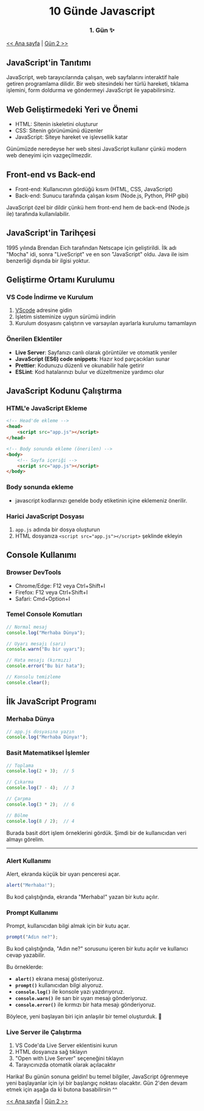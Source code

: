 <div align="center">
    <h1>10 Günde Javascript</h3>
    <h3>1. Gün ✨</h3>
</div>

[<< Ana sayfa](../../README.md) | [Gün 2 >>](../../günler/gün-2/gun-2.md)


## JavaScript'in Tanıtımı
JavaScript, web tarayıcılarında çalışan, web sayfalarını interaktif hale getiren programlama dilidir. Bir web sitesindeki her türlü hareketi, tıklama işlemini, form doldurma ve göndermeyi JavaScript ile yapabilirsiniz.

## Web Geliştirmedeki Yeri ve Önemi
- HTML: Sitenin iskeletini oluşturur
- CSS: Sitenin görünümünü düzenler
- JavaScript: Siteye hareket ve işlevsellik katar

Günümüzde neredeyse her web sitesi JavaScript kullanır çünkü modern web deneyimi için vazgeçilmezdir.

## Front-end vs Back-end
- Front-end: Kullanıcının gördüğü kısım (HTML, CSS, JavaScript)
- Back-end: Sunucu tarafında çalışan kısım (Node.js, Python, PHP gibi)

JavaScript özel bir dildir çünkü hem front-end hem de back-end (Node.js ile) tarafında kullanılabilir.

## JavaScript'in Tarihçesi
1995 yılında Brendan Eich tarafından Netscape için geliştirildi. İlk adı "Mocha" idi, sonra "LiveScript" ve en son "JavaScript" oldu. Java ile isim benzerliği dışında bir ilgisi yoktur.

## Geliştirme Ortamı Kurulumu

### VS Code İndirme ve Kurulum
1. [VScode](https://code.visualstudio.com) adresine gidin
2. İşletim sisteminize uygun sürümü indirin
3. Kurulum dosyasını çalıştırın ve varsayılan ayarlarla kurulumu tamamlayın

### Önerilen Eklentiler
- **Live Server**: Sayfanızı canlı olarak görüntüler ve otomatik yeniler
- **JavaScript (ES6) code snippets**: Hazır kod parçacıkları sunar
- **Prettier**: Kodunuzu düzenli ve okunabilir hale getirir
- **ESLint**: Kod hatalarınızı bulur ve düzeltmenize yardımcı olur

## JavaScript Kodunu Çalıştırma

### HTML'e JavaScript Ekleme
```html
<!-- Head'de ekleme -->
<head>
    <script src="app.js"></script>
</head>

<!-- Body sonunda ekleme (önerilen) -->
<body>
    <!-- Sayfa içeriği -->
    <script src="app.js"></script>
</body>
```

### Body sonunda ekleme
- javascript kodlarınızı genelde body etiketinin içine eklemeniz önerilir.

### Harici JavaScript Dosyası
1. `app.js` adında bir dosya oluşturun
2. HTML dosyanıza `<script src="app.js"></script>` şeklinde ekleyin

## Console Kullanımı

### Browser DevTools
- Chrome/Edge: F12 veya Ctrl+Shift+I
- Firefox: F12 veya Ctrl+Shift+I
- Safari: Cmd+Option+I

### Temel Console Komutları
```javascript
// Normal mesaj
console.log("Merhaba Dünya");

// Uyarı mesajı (sarı)
console.warn("Bu bir uyarı");

// Hata mesajı (kırmızı)
console.error("Bu bir hata");

// Konsolu temizleme
console.clear();
```

## İlk JavaScript Programı

### Merhaba Dünya
```javascript
// app.js dosyasına yazın
console.log("Merhaba Dünya!");
```
 

### **Basit Matematiksel İşlemler**  

```javascript
// Toplama
console.log(2 + 3);  // 5

// Çıkarma
console.log(7 - 4);  // 3

// Çarpma
console.log(3 * 2);  // 6

// Bölme
console.log(8 / 2);  // 4
```

Burada basit dört işlem örneklerini gördük. Şimdi bir de kullanıcıdan veri almayı görelim.

---

### **Alert Kullanımı**  
Alert, ekranda küçük bir uyarı penceresi açar.
```javascript
alert("Merhaba!");
```
Bu kod çalıştığında, ekranda "Merhaba!" yazan bir kutu açılır.

### **Prompt Kullanımı**
Prompt, kullanıcıdan bilgi almak için bir kutu açar.
```javascript
prompt("Adın ne?");
```
Bu kod çalıştığında, "Adın ne?" sorusunu içeren bir kutu açılır ve kullanıcı cevap yazabilir.

Bu örneklerde:  
- **`alert()`** ekrana mesaj gösteriyoruz.  
- **`prompt()`** kullanıcıdan bilgi alıyoruz.  
- **`console.log()`** ile konsole yazı yazdırıyoruz. 
- **`console.warn()`** ile sarı bir uyarı mesajı gönderiyoruz.
- **`console.error()`** ile kırmızı bir hata mesajı gönderiyoruz. 

Böylece, yeni başlayan biri için anlaşılır bir temel oluşturduk. 🚀

### Live Server ile Çalıştırma
1. VS Code'da Live Server eklentisini kurun
2. HTML dosyanıza sağ tıklayın
3. "Open with Live Server" seçeneğini tıklayın
4. Tarayıcınızda otomatik olarak açılacaktır

Harika! Bu günün sonuna geldin! bu temel bilgiler, JavaScript öğrenmeye yeni başlayanlar için iyi bir başlangıç noktası olacaktır.
Gün 2'den devam etmek için aşağa da ki butona basabilirsin ^^


[<< Ana sayfa](../../README.md) | [Gün 2 >>](../../günler/gün-2/gun-2.md)
